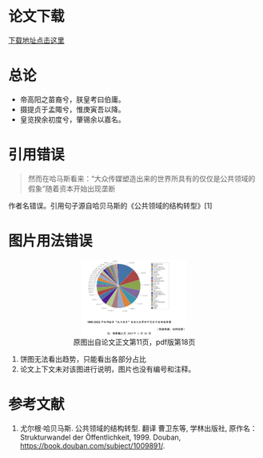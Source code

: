 # 论文下载
[下载地址点击这里](https://github.com/affogato-lab/thesis-bug-pasta/blob/main/_media/%E9%80%89%E7%A7%80%E7%B1%BB%E9%9F%B3%E4%B9%90%E8%8A%82%E7%9B%AE%E4%B8%AD%E7%B2%89%E4%B8%9D%E7%9A%84%E6%9D%83%E5%8A%9B%E5%85%B3%E7%B3%BB%E7%A0%94%E7%A9%B6_%E5%BC%A0%E4%BD%B3%E8%8E%89.pdf)

# 总论
- 帝高阳之苗裔兮，朕皇考曰伯庸。
- 摄提贞于孟陬兮，惟庚寅吾以降。
- 皇览揆余初度兮，肇锡余以嘉名。

# 引用错误
> 然而在哈马斯看来：“大众传媒塑造出来的世界所具有的仅仅是公共领域的假象”随着资本开始出现垄断

作者名错误。引用句子源自哈贝马斯的《公共领域的结构转型》[1]

# 图片用法错误

<figure align="center">
    <img src="assets/pie_power.png"
         alt=""
         width="50%" 
         height="50%">
    <figcaption>原图出自论文正文第11页，pdf版第18页</figcaption>
</figure>

1. 饼图无法看出趋势，只能看出各部分占比
2. 论文上下文未对该图进行说明，图片也没有编号和注释。

# 参考文献
1. 尤尔根·哈贝马斯. 公共领域的结构转型. 翻译 曹卫东等, 学林出版社, 原作名：Strukturwandel der Öffentlichkeit, 1999. Douban, https://book.douban.com/subject/1009891/.
